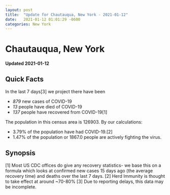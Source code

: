 ```yaml
---
layout: post
title:  "Update for Chautauqua, New York - 2021-01-12"
date:   2021-01-12 01:01:29 -0600
categories: New York
---
```


# Chautauqua, New York
#### Updated 2021-01-12

## Quick Facts

In the last 7 days[3] we project there have been
- *879* new cases of COVID-19
- *13* people have died of COVID-19
- *137* people have recovered from COVID-19[1]

The population in this census area is 126903. By our calculations:
- 3.79% of the population have had COVID-19.[2]
- 1.47% of the population or 1867.0 people are actively fighting the virus.

## Synopsis




[1] Most US CDC offices do give any recovery statistics- we base this on a formula which looks at confirmed new cases
15 days ago (the average recovery time) and deaths over the last 7 days.
[2] Herd Immunity is thought to take effect at around ~70-80%
[3] Due to reporting delays, this data may be incomplete. 
    